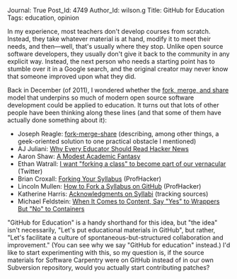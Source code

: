 Journal: True
Post_Id: 4749
Author_Id: wilson.g
Title: GitHub for Education
Tags: education, opinion

<p>In my experience, most teachers don't develop courses from scratch. Instead, they take whatever material is at hand, modify it to meet their needs, and then&mdash;well, that's usually where they stop. Unlike open source software developers, they usually don't give it back to the community in any explicit way. Instead, the next person who needs a starting point has to stumble over it in a Google search, and the original creator may never know that someone improved upon what they did.</p>
<p>Back in December (of 2011), I wondered whether the <a href="{{root_path}}/blog/2011/12/fork-merge-and-share.html">fork, merge, and share</a> model that underpins so much of modern open source software development could be applied to education. It turns out that lots of other people have been thinking along these lines (and that some of them have actually done something about it):</p>
<ul>
<li>Joseph Reagle: <a href="http://reagle.org/joseph/blog/career/teaching/fork-merge-share.html">fork-merge-share</a> (describing, among other things, a geek-oriented solution to one practical obstacle I mentioned)</li>
<li>AJ Juliani: <a href="http://educationismylife.com/why-every-educator-should-read-hacker-news/">Why Every Educator Should Read Hacker News</a></li>
<li>Aaron Shaw: <a href="http://fringethoughts.wordpress.com/tag/education/">A Modest Academic Fantasy</a></li>
<li>Ethan Watrall: <a href="https://twitter.com/captain_primate/status/179377482816946176">I want "forking a class" to become part of our vernacular</a> (Twitter)</li>
<li>Brian Croxall: <a href="http://chronicle.com/blogs/profhacker/forking-your-syllabus/39137">Forking Your Syllabus</a> (ProfHacker)</li>
<li>Lincoln Mullen: <a href="http://chronicle.com/blogs/profhacker/how-to-fork-a-syllabus-on-github/39447">How to Fork a Syllabus on GitHub</a> (ProfHacker)</li>
<li>Katherine Harris: <a href="http://triproftri.wordpress.com/2012/03/08/acknowledgments-on-syllabi/">Acknowledgments on Syllabi</a> (tracking sources)</li>
<li>Michael Feldstein: <a href="http://mfeldstein.com/when-it-comes-to-content-say-yes-to-wrappers-but-no-to-containers/">When It Comes to Content, Say "Yes" to Wrappers But "No" to Containers</a></li>
</ul>
<p>"GitHub for Education" is a handy shorthand for this idea, but "the idea" isn't necessarily, "Let's put educational materials in GitHub", but rather, "Let's facilitate a culture of spontaneous-but-structured collaboration and improvement." (You can see why we say "GitHub for education" instead.) I'd like to start experimenting with this, so my question is, if the source materials for Software Carpentry were on GitHub instead of in our own Subversion repository, would you actually start contributing patches?</p>

